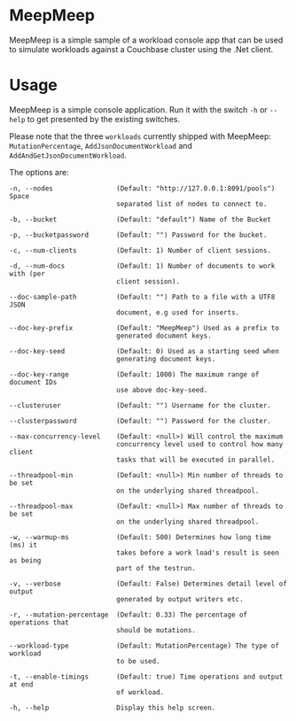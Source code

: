 # MeepMeep #
MeepMeep is a simple sample of a workload console app that can be used to simulate workloads against a Couchbase cluster using the .Net client.

# Usage #
MeepMeep is a simple console application. Run it with the switch `-h` or `--help` to get presented by the existing switches.

Please note that the three `workloads` currently shipped with MeepMeep: `MutationPercentage`, `AddJsonDocumentWorkload` and  `AddAndGetJsonDocumentWorkload`.

The options are:

    -n, --nodes                (Default: "http://127.0.0.1:8091/pools") Space
                               separated list of nodes to connect to.

    -b, --bucket               (Default: "default") Name of the Bucket

    -p, --bucketpassword       (Default: "") Password for the bucket.

    -c, --num-clients          (Default: 1) Number of client sessions.

    -d, --num-docs             (Default: 1) Number of documents to work with (per
                               client session).

    --doc-sample-path          (Default: "") Path to a file with a UTF8 JSON
                               document, e.g used for inserts.

    --doc-key-prefix           (Default: "MeepMeep") Used as a prefix to
                               generated document keys.

    --doc-key-seed             (Default: 0) Used as a starting seed when
                               generating document keys.

    --doc-key-range            (Default: 1000) The maximum range of document IDs
                               use above doc-key-seed.

    --clusteruser              (Default: "") Username for the cluster.

    --clusterpassword          (Default: "") Password for the cluster.

    --max-concurrency-level    (Default: <null>) Will control the maximum
                               concurrency level used to control how many client
                               tasks that will be executed in parallel.

    --threadpool-min           (Default: <null>) Min number of threads to be set
                               on the underlying shared threadpool.

    --threadpool-max           (Default: <null>) Max number of threads to be set
                               on the underlying shared threadpool.

    -w, --warmup-ms            (Default: 500) Determines how long time (ms) it
                               takes before a work load's result is seen as being
                               part of the testrun.

    -v, --verbose              (Default: False) Determines detail level of output
                               generated by output writers etc.

    -r, --mutation-percentage  (Default: 0.33) The percentage of operations that
                               should be mutations.

    --workload-type            (Default: MutationPercentage) The type of workload
                               to be used.

    -t, --enable-timings       (Default: true) Time operations and output at end
                               of workload.

    -h, --help                 Display this help screen.
